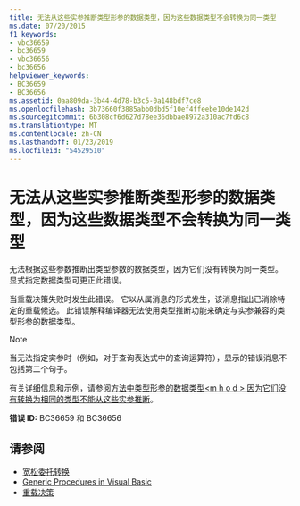 ```yaml
---
title: 无法从这些实参推断类型形参的数据类型，因为这些数据类型不会转换为同一类型
ms.date: 07/20/2015
f1_keywords:
- vbc36659
- bc36659
- vbc36656
- bc36656
helpviewer_keywords:
- BC36659
- BC36656
ms.assetid: 0aa809da-3b44-4d78-b3c5-0a148bdf7ce8
ms.openlocfilehash: 3b73660f3885abb0dbd5f10ef4ffeebe10de142d
ms.sourcegitcommit: 6b308cf6d627d78ee36dbbae8972a310ac7fd6c8
ms.translationtype: MT
ms.contentlocale: zh-CN
ms.lasthandoff: 01/23/2019
ms.locfileid: "54529510"
---
```

# <a name="data-types-of-the-type-parameters-cannot-be-inferred-from-these-arguments-because-they-do-not-convert-to-the-same-type"></a>无法从这些实参推断类型形参的数据类型，因为这些数据类型不会转换为同一类型
无法根据这些参数推断出类型参数的数据类型，因为它们没有转换为同一类型。 显式指定数据类型可更正此错误。  
  
 当重载决策失败时发生此错误。 它以从属消息的形式发生，该消息指出已消除特定的重载候选。 此错误解释编译器无法使用类型推断功能来确定与实参兼容的类型形参的数据类型。  
  
> [!NOTE]
>  当无法指定实参时（例如，对于查询表达式中的查询运算符），显示的错误消息不包括第二个句子。  
  
 有关详细信息和示例，请参阅[方法中类型形参的数据类型\<m h o d > 因为它们没有转换为相同的类型不能从这些实参推断](../../visual-basic/misc/bc36660-bc36657.md)。  
  
 **错误 ID:** BC36659 和 BC36656  
  
## <a name="see-also"></a>请参阅
- [宽松委托转换](../../visual-basic/programming-guide/language-features/delegates/relaxed-delegate-conversion.md)
- [Generic Procedures in Visual Basic](../../visual-basic/programming-guide/language-features/data-types/generic-procedures.md)
- [重载决策](../../visual-basic/programming-guide/language-features/procedures/overload-resolution.md)
